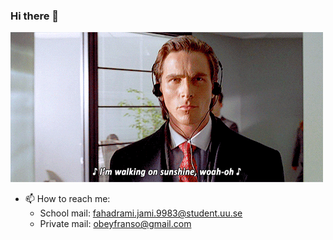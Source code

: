 ### Hi there 👋
![bateman - I'm walking on sunshine!](bateman.gif)

- 📫 How to reach me: 
    - School mail: fahadrami.jami.9983@student.uu.se
    - Private mail: obeyfranso@gmail.com

<!--
**McFrappe/McFrappe** is a ✨ _special_ ✨ repository because its `README.md` (this file) appears on your GitHub profile.

Here are some ideas to get you started:

- 🔭 I’m currently working on ...
- 🌱 I’m currently learning ...
- 👯 I’m looking to collaborate on ...
- 🤔 I’m looking for help with ...
- 💬 Ask me about ...
- 😄 Pronouns: ...
- ⚡ Fun fact: ...
-->
